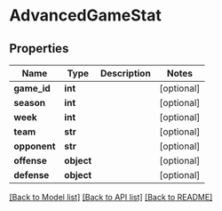 # AdvancedGameStat

## Properties
Name | Type | Description | Notes
------------ | ------------- | ------------- | -------------
**game_id** | **int** |  | [optional] 
**season** | **int** |  | [optional] 
**week** | **int** |  | [optional] 
**team** | **str** |  | [optional] 
**opponent** | **str** |  | [optional] 
**offense** | **object** |  | [optional] 
**defense** | **object** |  | [optional] 

[[Back to Model list]](../README.md#documentation-for-models) [[Back to API list]](../README.md#documentation-for-api-endpoints) [[Back to README]](../README.md)


